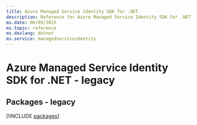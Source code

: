 ```yaml
---
title: Azure Managed Service Identity SDK for .NET
description: Reference for Azure Managed Service Identity SDK for .NET
ms.date: 06/09/2025
ms.topic: reference
ms.devlang: dotnet
ms.service: managedserviceidentity
---
```

# Azure Managed Service Identity SDK for .NET - legacy
## Packages - legacy
[!INCLUDE [packages](managed-service-identity-index.md)]